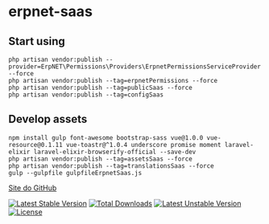 # erpnet-saas

## Start using
```shell
php artisan vendor:publish --provider=ErpNET\Permissions\Providers\ErpnetPermissionsServiceProvider --force
php artisan vendor:publish --tag=erpnetPermissions --force
php artisan vendor:publish --tag=publicSaas --force
php artisan vendor:publish --tag=configSaas
```

## Develop assets
```shell
npm install gulp font-awesome bootstrap-sass vue@1.0.0 vue-resource@0.1.11 vue-toastr@^1.0.4 underscore promise moment laravel-elixir laravel-elixir-browserify-official --save-dev
php artisan vendor:publish --tag=assetsSaas --force
php artisan vendor:publish --tag=translationsSaas --force
gulp --gulpfile gulpfileErpnetSaas.js
```

[Site do GitHub](https://github.com/lucianobapo/erpnet-saas)

[![Latest Stable Version](https://poser.pugx.org/ilhanet/erpnet-saas/v/stable)](https://packagist.org/packages/ilhanet/erpnet-saas) 
[![Total Downloads](https://poser.pugx.org/ilhanet/erpnet-saas/downloads)](https://packagist.org/packages/ilhanet/erpnet-saas) 
[![Latest Unstable Version](https://poser.pugx.org/ilhanet/erpnet-saas/v/unstable)](https://packagist.org/packages/ilhanet/erpnet-saas) 
[![License](https://poser.pugx.org/ilhanet/erpnet-saas/license)](https://packagist.org/packages/ilhanet/erpnet-saas)